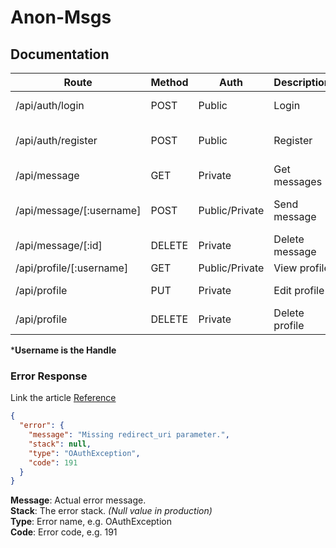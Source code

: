 # Anon-Msgs
## Documentation
|Route|Method|Auth|Description|Query|Body|
|---|---|---|---|---|---|
|/api/auth/login|POST|Public|Login|-|*Username, Password|
|/api/auth/register|POST|Public|Register|-|Name, *Username, Password|
|/api/message|GET|Private|Get messages|Page|-|
|/api/message/[:username]|POST|Public/Private|Send message|-|Body (Message body)|
|/api/message/[:id]|DELETE|Private|Delete message|-|-|
|/api/profile/[:username]|GET|Public/Private|View profile|-|-|
|/api/profile|PUT|Private|Edit profile|-|Name, *Username|
|/api/profile|DELETE|Private|Delete profile|-|-|

***Username is the Handle**

### Error Response
Link the article [Reference](https://www.baeldung.com/rest-api-error-handling-best-practices)
```json
{
  "error": {
    "message": "Missing redirect_uri parameter.",
    "stack": null,
    "type": "OAuthException",
    "code": 191
  }
}
```
**Message**: Actual error message.<br />
**Stack**: The error stack. *(Null value in production)*<br />
**Type**: Error name, e.g. OAuthException<br />
**Code**: Error code, e.g. 191<br />